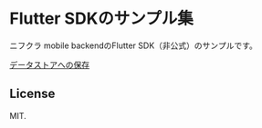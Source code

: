 # Flutter SDKのサンプル集

ニフクラ mobile backendのFlutter SDK（非公式）のサンプルです。

[データストアへの保存](https://ncmbmania.github.io/flutter-sdk-examples/build/web/)

## License

MIT.

